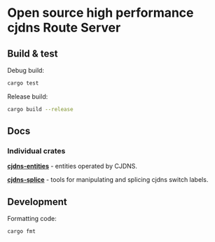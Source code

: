 # Open source high performance cjdns Route Server

## Build & test

Debug build:

```bash
cargo test
```

Release build:

```bash
cargo build --release
```

## Docs

### Individual crates

[**cjdns-entities**](cjdns-entities/) - entities operated by CJDNS.

[**cjdns-splice**](cjdns-splice/) - tools for manipulating and splicing cjdns switch labels.

## Development

Formatting code:

```bash
cargo fmt
```
